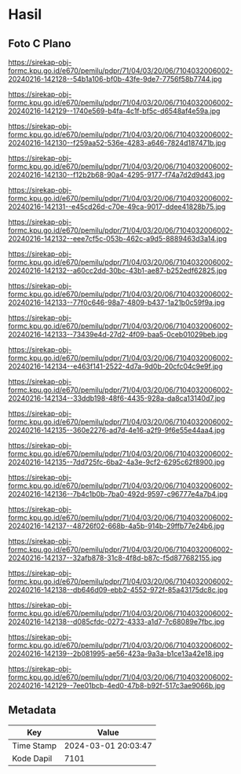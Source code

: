 # Hasil

## Foto C Plano

https://sirekap-obj-formc.kpu.go.id/e670/pemilu/pdpr/71/04/03/20/06/7104032006002-20240216-142128--54b1a106-bf0b-43fe-9de7-7756f58b7744.jpg

https://sirekap-obj-formc.kpu.go.id/e670/pemilu/pdpr/71/04/03/20/06/7104032006002-20240216-142129--1740e569-b4fa-4c1f-bf5c-d6548af4e59a.jpg

https://sirekap-obj-formc.kpu.go.id/e670/pemilu/pdpr/71/04/03/20/06/7104032006002-20240216-142130--f259aa52-536e-4283-a646-7824d187471b.jpg

https://sirekap-obj-formc.kpu.go.id/e670/pemilu/pdpr/71/04/03/20/06/7104032006002-20240216-142130--f12b2b68-90a4-4295-9177-f74a7d2d9d43.jpg

https://sirekap-obj-formc.kpu.go.id/e670/pemilu/pdpr/71/04/03/20/06/7104032006002-20240216-142131--e45cd26d-c70e-49ca-9017-ddee41828b75.jpg

https://sirekap-obj-formc.kpu.go.id/e670/pemilu/pdpr/71/04/03/20/06/7104032006002-20240216-142132--eee7cf5c-053b-462c-a9d5-8889463d3a14.jpg

https://sirekap-obj-formc.kpu.go.id/e670/pemilu/pdpr/71/04/03/20/06/7104032006002-20240216-142132--a60cc2dd-30bc-43b1-ae87-b252edf62825.jpg

https://sirekap-obj-formc.kpu.go.id/e670/pemilu/pdpr/71/04/03/20/06/7104032006002-20240216-142133--77f0c646-98a7-4809-b437-1a21b0c59f9a.jpg

https://sirekap-obj-formc.kpu.go.id/e670/pemilu/pdpr/71/04/03/20/06/7104032006002-20240216-142133--73439e4d-27d2-4f09-baa5-0ceb01029beb.jpg

https://sirekap-obj-formc.kpu.go.id/e670/pemilu/pdpr/71/04/03/20/06/7104032006002-20240216-142134--e463f141-2522-4d7a-9d0b-20cfc04c9e9f.jpg

https://sirekap-obj-formc.kpu.go.id/e670/pemilu/pdpr/71/04/03/20/06/7104032006002-20240216-142134--33ddb198-48f6-4435-928a-da8ca13140d7.jpg

https://sirekap-obj-formc.kpu.go.id/e670/pemilu/pdpr/71/04/03/20/06/7104032006002-20240216-142135--360e2276-ad7d-4e16-a2f9-9f6e55e44aa4.jpg

https://sirekap-obj-formc.kpu.go.id/e670/pemilu/pdpr/71/04/03/20/06/7104032006002-20240216-142135--7dd725fc-6ba2-4a3e-9cf2-6295c62f8900.jpg

https://sirekap-obj-formc.kpu.go.id/e670/pemilu/pdpr/71/04/03/20/06/7104032006002-20240216-142136--7b4c1b0b-7ba0-492d-9597-c96777e4a7b4.jpg

https://sirekap-obj-formc.kpu.go.id/e670/pemilu/pdpr/71/04/03/20/06/7104032006002-20240216-142137--48726f02-668b-4a5b-914b-29ffb77e24b6.jpg

https://sirekap-obj-formc.kpu.go.id/e670/pemilu/pdpr/71/04/03/20/06/7104032006002-20240216-142137--32afb878-31c8-4f8d-b87c-f5d877682155.jpg

https://sirekap-obj-formc.kpu.go.id/e670/pemilu/pdpr/71/04/03/20/06/7104032006002-20240216-142138--db646d09-ebb2-4552-972f-85a43175dc8c.jpg

https://sirekap-obj-formc.kpu.go.id/e670/pemilu/pdpr/71/04/03/20/06/7104032006002-20240216-142138--d085cfdc-0272-4333-a1d7-7c68089e7fbc.jpg

https://sirekap-obj-formc.kpu.go.id/e670/pemilu/pdpr/71/04/03/20/06/7104032006002-20240216-142139--2b081995-ae56-423a-9a3a-b1ce13a42e18.jpg

https://sirekap-obj-formc.kpu.go.id/e670/pemilu/pdpr/71/04/03/20/06/7104032006002-20240216-142129--7ee01bcb-4ed0-47b8-b92f-517c3ae9066b.jpg


## Metadata

| Key        | Value               |
| ---------- | ------------------- |
| Time Stamp | 2024-03-01 20:03:47 |
| Kode Dapil | 7101                |



